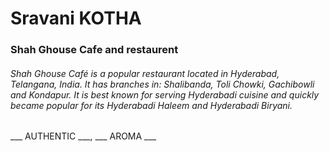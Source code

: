 # Sravani KOTHA
### Shah Ghouse Cafe and restaurent
###### Shah Ghouse Café is a popular restaurant located in Hyderabad, Telangana, India. It has branches in: Shalibanda, Toli Chowki, Gachibowli and Kondapur. It is best known for serving Hyderabadi cuisine and quickly became popular for its Hyderabadi Haleem and Hyderabadi Biryani.
___ AUTHENTIC ___, ___ AROMA ___
